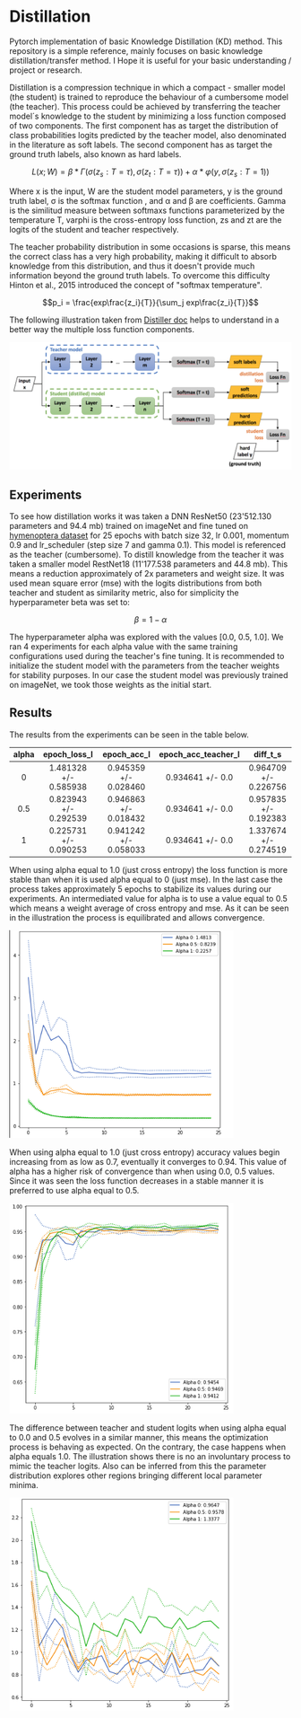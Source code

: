 # Distillation
Pytorch implementation of basic Knowledge Distillation (KD) method.
This repository is a simple reference, mainly focuses on basic knowledge distillation/transfer method. I Hope it is useful for your basic understanding / project or research.
 
Distillation is a compression technique in which a compact - smaller model (the student)  is trained to reproduce the behaviour of a cumbersome model (the teacher). This process
could be achieved by transferring the teacher model´s knowledge to the student by minimizing a loss function composed of two components. The first component has as target the distribution of class probabilities logits predicted by the teacher model, also denominated in the literature as soft labels. The second component has as target the ground truth labels, also known as hard labels.
 
$$ L(x; W) = \beta * \Gamma (\sigma (z_s: T=\tau ), \sigma (z_t: T=\tau)) + \alpha * \varphi (y, \sigma (z_s: T=1)) $$
 
Where x is the input, W are the student model parameters, y is the ground truth label, σ is the softmax function , and α and β are coefficients. Gamma is the similitud measure between softmaxs functions parameterized by the temperature T, varphi is the cross-entropy loss function, zs and zt are the logits of the student and teacher respectively.
 
 
The teacher probability distribution in some occasions is sparse, this means the correct class has a very high probability, making it difficult to absorb knowledge from this distribution, and thus it doesn't provide much information beyond the ground truth labels. To overcome this difficulty Hinton et al., 2015 introduced the concept of "softmax temperature".
 
$$p_i = \frac{exp\frac{z_i}{T}}{\sum_j  exp\frac{z_i}{T}}$$
 
 
The following illustration taken from [Distiller doc](https://intellabs.github.io/distiller/knowledge_distillation.html) helps to understand in a better way the multiple loss function components.
 
<img src="knowledge_distillation.png" alt="drawing" width="700"/>
 
## Experiments
 
To see how distillation works it was taken a DNN ResNet50 (23'512.130 parameters and 94.4 mb) trained on imageNet and fine tuned on [hymenoptera dataset](https://download.pytorch.org/tutorial/hymenoptera_data.zip) for 25 epochs with batch size 32, lr 0.001, momentum 0.9 and lr_scheduler (step size 7 and gamma 0.1). This model is referenced as the teacher (cumbersome). To distill knowledge from the teacher it was taken a smaller model RestNet18 (11'177.538 parameters and 44.8 mb). This means a reduction approximately of 2x parameters and weight size. It was used mean square error (mse) with the logits distributions from both teacher and student as similarity metric, also for simplicity the hyperparameter beta was set to:
 
$$ \beta = 1 - \alpha $$
 
The hyperparameter alpha was explored with the values [0.0, 0.5, 1.0]. We ran 4 experiments for each alpha value with the same training configurations used during the teacher's fine tuning. It is recommended to initialize the student model with the parameters from the teacher weights for stability purposes. In our case the student model was previously trained on imageNet, we took those weights as the initial start.
 
## Results
 
The results from the experiments can be seen in the table below.
 
|   alpha   | epoch_loss_l             | epoch_acc_l            | epoch_acc_teacher_l  | diff_t_s              |
|:---------:|:------------------------:|:----------------------:|:--------------------:|:---------------------:|
|    0      |   1.481328 +/- 0.585938  | 0.945359  +/- 0.028460 | 0.934641 +/-  0.0    | 0.964709 +/- 0.226756 |
|    0.5    |   0.823943 +/- 0.292539  | 0.946863  +/- 0.018432 | 0.934641  +/- 0.0    | 0.957835 +/- 0.192383 |
|    1      |   0.225731 +/- 0.090253  | 0.941242  +/- 0.058033 | 0.934641  +/- 0.0    | 1.337674 +/- 0.274519 |

When using alpha equal to 1.0 (just cross entropy) the loss function is more stable than when it is used alpha equal to 0 (just mse). In the last case the process takes approximately 5 epochs to stabilize its values during our experiments. An intermediated value for alpha is to use a value equal to 0.5 which means a weight average of cross entropy and mse. As it can be seen in the illustration the process is equilibrated and allows convergence.

<img src="img/Screen Shot 2021-08-13 at 3.39.44 PM.png" alt="drawing" width="400"/>

When using alpha equal to 1.0 (just cross entropy) accuracy values begin increasing from as low as 0.7, eventually it converges to 0.94. This value of alpha has a higher risk of convergence than when using 0.0, 0.5 values. Since it was seen the loss function decreases in a stable manner it is preferred to use alpha equal to 0.5.

<img src="img/Screen Shot 2021-08-13 at 3.40.03 PM.png" alt="drawing" width="400"/>

The difference between teacher and student logits when using alpha equal to 0.0 and 0.5 evolves in a similar manner, this means the optimization process is behaving as expected. On the contrary, the case happens when alpha equals 1.0. The illustration shows there is no an involuntary process to mimic the teacher logits. Also can be inferred from this the parameter distribution explores other regions bringing different local parameter minima.
 
<img src="img/Screen Shot 2021-08-13 at 3.40.21 PM.png" alt="drawing" width="400"/>
